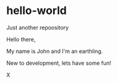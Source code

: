 # hello-world
Just another repoository

Hello there,

My name is John and I'm an earthling. 

New to development, lets have some fun! 

X
